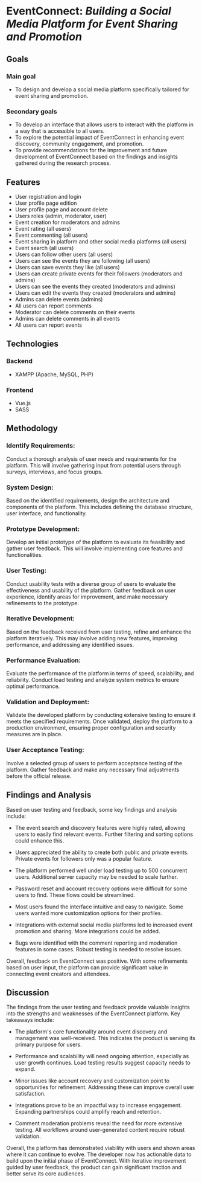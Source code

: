 # EventConnect: *Building a Social Media Platform for Event Sharing and Promotion*

## Goals

### Main goal
- To design and develop a social media platform specifically tailored for event sharing and promotion.

### Secondary goals
- To develop an interface that allows users to interact with the platform in a way that is accessible to all users.
- To explore the potential impact of EventConnect in enhancing event discovery, community engagement, and promotion.
- To provide recommendations for the improvement and future development of EventConnect based on the findings and insights gathered during the research process.

## Features
- User registration and login
- User profile page edition
- User profile page and account delete
- Users roles (admin, moderator, user)
- Event creation for moderators and admins
- Event rating (all users)
- Event commenting (all users)
- Event sharing in platform and other social media platforms (all users)
- Event search (all users)
- Users can follow other users (all users)
- Users can see the events they are following (all users)
- Users can save events they like (all users)
- Users can create private events for their followers (moderators and admins)
- Users can see the events they created (moderators and admins)
- Users can edit the events they created (moderators and admins)
- Admins can delete events (admins)
- All users can report comments
- Moderator can delete comments on their events
- Admins can delete comments in all events
- All users can report events

## Technologies

### Backend
- XAMPP (Apache, MySQL, PHP)

### Frontend
- Vue.js
- SASS

## Methodology

### **Identify Requirements**:
Conduct a thorough analysis of user needs and requirements for the platform. This will involve gathering input from potential users through surveys, interviews, and focus groups.

### **System Design**:
Based on the identified requirements, design the architecture and components of the platform. This includes defining the database structure, user interface, and functionality.

### **Prototype Development**:
Develop an initial prototype of the platform to evaluate its feasibility and gather user feedback. This will involve implementing core features and functionalities.

### **User Testing**:
Conduct usability tests with a diverse group of users to evaluate the effectiveness and usability of the platform. Gather feedback on user experience, identify areas for improvement, and make necessary refinements to the prototype.

### **Iterative Development**:
Based on the feedback received from user testing, refine and enhance the platform iteratively. This may involve adding new features, improving performance, and addressing any identified issues.

### **Performance Evaluation**:
Evaluate the performance of the platform in terms of speed, scalability, and reliability. Conduct load testing and analyze system metrics to ensure optimal performance.

### **Validation and Deployment**:
Validate the developed platform by conducting extensive testing to ensure it meets the specified requirements. Once validated, deploy the platform to a production environment, ensuring proper configuration and security measures are in place.

### **User Acceptance Testing**:
Involve a selected group of users to perform acceptance testing of the platform. Gather feedback and make any necessary final adjustments before the official release. 

## Findings and Analysis

Based on user testing and feedback, some key findings and analysis include:

- The event search and discovery features were highly rated, allowing users to easily find relevant events. Further filtering and sorting options could enhance this.

- Users appreciated the ability to create both public and private events. Private events for followers only was a popular feature.

- The platform performed well under load testing up to 500 concurrent users. Additional server capacity may be needed to scale further.

- Password reset and account recovery options were difficult for some users to find. These flows could be streamlined.

- Most users found the interface intuitive and easy to navigate. Some users wanted more customization options for their profiles.

- Integrations with external social media platforms led to increased event promotion and sharing. More integrations could be added.

- Bugs were identified with the comment reporting and moderation features in some cases. Robust testing is needed to resolve issues.

Overall, feedback on EventConnect was positive. With some refinements based on user input, the platform can provide significant value in connecting event creators and attendees.

## Discussion

The findings from the user testing and feedback provide valuable insights into the strengths and weaknesses of the EventConnect platform. Key takeaways include:

- The platform's core functionality around event discovery and management was well-received. This indicates the product is serving its primary purpose for users.

- Performance and scalability will need ongoing attention, especially as user growth continues. Load testing results suggest capacity needs to expand.

- Minor issues like account recovery and customization point to opportunities for refinement. Addressing these can improve overall user satisfaction.

- Integrations prove to be an impactful way to increase engagement. Expanding partnerships could amplify reach and retention.

- Comment moderation problems reveal the need for more extensive testing. All workflows around user-generated content require robust validation.

Overall, the platform has demonstrated viability with users and shown areas where it can continue to evolve. The developer now has actionable data to build upon the initial phase of EventConnect. With iterative improvement guided by user feedback, the product can gain significant traction and better serve its core audiences.

